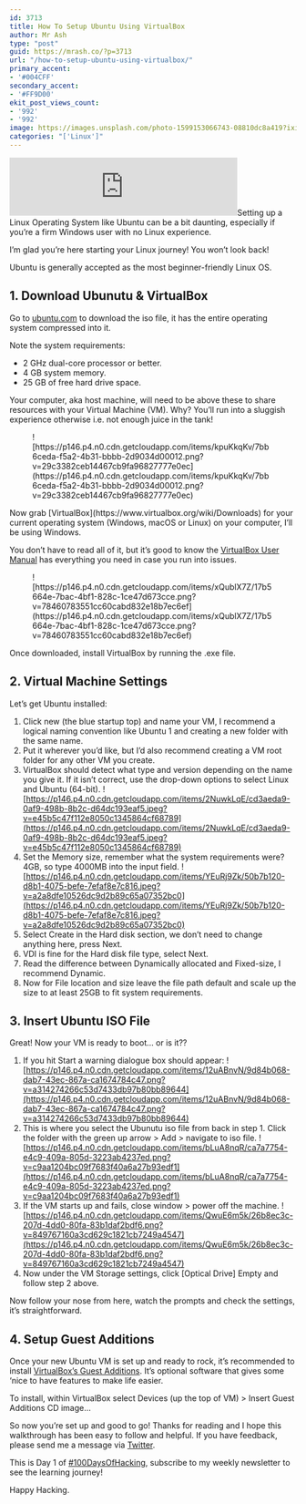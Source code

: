 ```yaml
---
id: 3713
title: How To Setup Ubuntu Using VirtualBox
author: Mr Ash
type: "post"
guid: https://mrash.co/?p=3713
url: "/how-to-setup-ubuntu-using-virtualbox/"
primary_accent:
- '#004CFF'
secondary_accent:
- '#FF9D00'
ekit_post_views_count:
- '992'
- '992'
image: https://images.unsplash.com/photo-1599153066743-08810dc8a419?ixid=MnwxNTI0MzJ8MHwxfGFsbHx8fHx8fHx8fDE2MTY4NDU5MjQ&ixlib=rb-1.2.1&fm=jpg&q=85&fit=crop&w=2560&h=1920
categories: "['Linux']"
---
```


<iframe frameborder="0" height="102px" loading="lazy" scrolling="no" src="https://anchor.fm/mrashleyball/embed/episodes/How-To-Setup-Ubuntu-Using-VirtualBox-e16jqn4" width="400px"></iframe>Setting up a Linux Operating System like Ubuntu can be a bit daunting, especially if you’re a firm Windows user with no Linux experience.

I’m glad you’re here starting your Linux journey! You won’t look back!

Ubuntu is generally accepted as the most beginner-friendly Linux OS.

## 1. Download Ubunutu &amp; VirtualBox

Go to [ubuntu.com](https://ubuntu.com/download/desktop) to download the iso file, it has the entire operating system compressed into it.

Note the system requirements:

- 2 GHz dual-core processor or better.
- 4 GB system memory.
- 25 GB of free hard drive space.

Your computer, aka host machine, will need to be above these to share resources with your Virtual Machine (VM). Why? You’ll run into a sluggish experience otherwise i.e. not enough juice in the tank!

<div class="wp-block-image"><figure class="alignleft">![https://p146.p4.n0.cdn.getcloudapp.com/items/kpuKkqKv/7bb6ceda-f5a2-4b31-bbbb-2d9034d00012.png?v=29c3382ceb14467cb9fa96827777e0ec](https://p146.p4.n0.cdn.getcloudapp.com/items/kpuKkqKv/7bb6ceda-f5a2-4b31-bbbb-2d9034d00012.png?v=29c3382ceb14467cb9fa96827777e0ec)</figure></div>Now grab [VirtualBox](https://www.virtualbox.org/wiki/Downloads) for your current operating system (Windows, macOS or Linux) on your computer, I’ll be using Windows.

You don’t have to read all of it, but it’s good to know the [VirtualBox User Manual](https://www.virtualbox.org/manual/UserManual.html) has everything you need in case you run into issues.

<div class="wp-block-image"><figure class="alignleft">![https://p146.p4.n0.cdn.getcloudapp.com/items/xQublX7Z/17b5664e-7bac-4bf1-828c-1ce47d673cce.png?v=78460783551cc60cabd832e18b7ec6ef](https://p146.p4.n0.cdn.getcloudapp.com/items/xQublX7Z/17b5664e-7bac-4bf1-828c-1ce47d673cce.png?v=78460783551cc60cabd832e18b7ec6ef)</figure></div>Once downloaded, install VirtualBox by running the .exe file.

## 2. Virtual Machine Settings

Let’s get Ubuntu installed:

1. Click new (the blue startup top) and name your VM, I recommend a logical naming convention like Ubuntu 1 and creating a new folder with the same name.
2. Put it wherever you’d like, but I’d also recommend creating a VM root folder for any other VM you create.
3. VirtualBox should detect what type and version depending on the name you give it. If it isn’t correct, use the drop-down options to select Linux and Ubuntu (64-bit). ![https://p146.p4.n0.cdn.getcloudapp.com/items/2NuwkLqE/cd3aeda9-0af9-498b-8b2c-d64dc193eaf5.jpeg?v=e45b5c47f112e8050c1345864cf68789](https://p146.p4.n0.cdn.getcloudapp.com/items/2NuwkLqE/cd3aeda9-0af9-498b-8b2c-d64dc193eaf5.jpeg?v=e45b5c47f112e8050c1345864cf68789)
4. Set the Memory size, remember what the system requirements were? 4GB, so type 4000MB into the input field. ![https://p146.p4.n0.cdn.getcloudapp.com/items/YEuRj9Zk/50b7b120-d8b1-4075-befe-7efaf8e7c816.jpeg?v=a2a8dfe10526dc9d2b89c65a07352bc0](https://p146.p4.n0.cdn.getcloudapp.com/items/YEuRj9Zk/50b7b120-d8b1-4075-befe-7efaf8e7c816.jpeg?v=a2a8dfe10526dc9d2b89c65a07352bc0)
5. Select Create in the Hard disk section, we don’t need to change anything here, press Next.
6. VDI is fine for the Hard disk file type, select Next.
7. Read the difference between Dynamically allocated and Fixed-size, I recommend Dynamic.
8. Now for File location and size leave the file path default and scale up the size to at least 25GB to fit system requirements.

## 3. Insert Ubuntu ISO File

Great! Now your VM is ready to boot… or is it??

1. If you hit Start a warning dialogue box should appear: ![https://p146.p4.n0.cdn.getcloudapp.com/items/12uABnvN/9d84b068-dab7-43ec-867a-ca1674784c47.png?v=a314274266c53d7433db97b80bb89644](https://p146.p4.n0.cdn.getcloudapp.com/items/12uABnvN/9d84b068-dab7-43ec-867a-ca1674784c47.png?v=a314274266c53d7433db97b80bb89644)
2. This is where you select the Ubunutu iso file from back in step 1. Click the folder with the green up arrow &gt; Add &gt; navigate to iso file. ![https://p146.p4.n0.cdn.getcloudapp.com/items/bLuA8nqR/ca7a7754-e4c9-409a-805d-3223ab4237ed.png?v=c9aa1204bc09f7683f40a6a27b93edf1](https://p146.p4.n0.cdn.getcloudapp.com/items/bLuA8nqR/ca7a7754-e4c9-409a-805d-3223ab4237ed.png?v=c9aa1204bc09f7683f40a6a27b93edf1)
3. If the VM starts up and fails, close window &gt; power off the machine. ![https://p146.p4.n0.cdn.getcloudapp.com/items/QwuE6m5k/26b8ec3c-207d-4dd0-80fa-83b1daf2bdf6.png?v=849767160a3cd629c1821cb7249a4547](https://p146.p4.n0.cdn.getcloudapp.com/items/QwuE6m5k/26b8ec3c-207d-4dd0-80fa-83b1daf2bdf6.png?v=849767160a3cd629c1821cb7249a4547)
4. Now under the VM Storage settings, click \[Optical Drive\] Empty and follow step 2 above.

Now follow your nose from here, watch the prompts and check the settings, it’s straightforward.

## 4. Setup Guest Additions

Once your new Ubuntu VM is set up and ready to rock, it’s recommended to install [VirtualBox’s Guest Additions](https://www.virtualbox.org/manual/UserManual.html#guestadditions). It’s optional software that gives some ‘nice to have features to make life easier.

To install, within VirtualBox select Devices (up the top of VM) &gt; Insert Guest Additions CD image…

So now you’re set up and good to go! Thanks for reading and I hope this walkthrough has been easy to follow and helpful. If you have feedback, please send me a message via [Twitter](https://twitter.com/mrashleyball).

This is Day 1 of [\#100DaysOfHacking](https://mrash.co/100daysofhacking/), subscribe to my weekly newsletter to see the learning journey!

Happy Hacking.